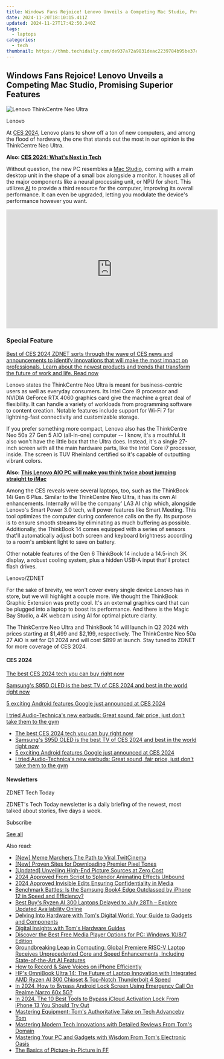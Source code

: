 ```yaml
---
title: Windows Fans Rejoice! Lenovo Unveils a Competing Mac Studio, Promising Superior Features
date: 2024-11-20T18:10:15.411Z
updated: 2024-11-27T17:42:50.240Z
tags:
  - laptops
categories:
  - tech
thumbnail: https://thmb.techidaily.com/de937a72a9831deac2239784b95be37c37d8202476d267d4e1560ec58a9d1f7e.jpg
---
```


## Windows Fans Rejoice! Lenovo Unveils a Competing Mac Studio, Promising Superior Features

![Lenovo ThinkCentre Neo Ultra](https://www.zdnet.com/a/img/resize/1ba330729305b5e7011d53b2cbb66aa7f0e9d930/2024/01/06/d6211809-6139-4fdd-885c-e35f0f6d90ad/3.jpg?auto=webp&precrop=2375,1334,x0,y129&width=1280)

Lenovo

At [CES 2024](https://www.zdnet.com/topic/ces-2024/), Lenovo plans to show off a ton of new computers, and among the flood of hardware, the one that stands out the most in our opinion is the ThinkCentre Neo Ultra.

**Also: [CES 2024: What's Next in Tech](https://www.zdnet.com/collection/ces-2024-whats-next-in-tech/)**

Without question, the new PC resembles a [Mac Studio](https://www.zdnet.com/article/apple-mac-studio-m2-ultra-review/), coming with a main desktop unit in the shape of a small box alongside a monitor. It houses all of the major components like a neural processing unit, or NPU for short. This utilizes [AI](https://www.zdnet.com/article/what-is-ai-heres-everything-you-need-to-know-about-artificial-intelligence/) to provide a third resource for the computer, improving its overall performance. It can even be upgraded, letting you modulate the device's performance however you want.

<!-- affiliate ads begin -->
<iframe width="560" height="315" src="https://www.youtube.com/embed/LW6wNx3XAj8?si=VaIuFIIx8MM_RhUR&autoplay=1" title="YouTube video player" frameborder="0" allow="accelerometer; autoplay; clipboard-write; encrypted-media; gyroscope; picture-in-picture; web-share" referrerpolicy="strict-origin-when-cross-origin" allowfullscreen></iframe>
<!-- affiliate ads end -->

### Special Feature

[Best of CES 2024 ZDNET sorts through the wave of CES news and announcements to identify innovations that will make the most impact on professionals. Learn about the newest products and trends that transform the future of work and life.  Read now](https://www.zdnet.com/collection/ces-2024/)

Lenovo states the ThinkCentre Neo Ultra is meant for business-centric users as well as everyday consumers. Its Intel Core i9 processor and NVIDIA GeForce RTX 4060 graphics card give the machine a great deal of flexibility. It can handle a variety of workloads from programming software to content creation. Notable features include support for Wi-Fi 7 for lightning-fast connectivity and customizable storage.

If you prefer something more compact, Lenovo also has the ThinkCentre Neo 50a 27 Gen 5 AIO (all-in-one) computer -- I know, it's a mouthful. It also won't have the little box that the Ultra does. Instead, it's a single 27-inch screen with all the main hardware parts, like the Intel Core i7 processor, inside. The screen is TUV Rheinland certified so it's capable of outputting vibrant colors.

**Also: [This Lenovo AIO PC will make you think twice about jumping straight to iMac](https://www.zdnet.com/article/this-lenovo-aio-pc-will-make-you-think-twice-about-jumping-straight-to-imac/)**

Among the CES reveals were several laptops, too, such as the ThinkBook 14i Gen 6 Plus. Similar to the ThinkCentre Neo Ultra, it has its own AI enhancements. Internally will be the company' LA3 AI chip which, alongside Lenovo's Smart Power 3.0 tech, will power features like Smart Meeting. This tool optimizes the computer during conference calls on the fly. Its purpose is to ensure smooth streams by eliminating as much buffering as possible. Additionally, the ThinkBook 14 comes equipped with a series of sensors that'll automatically adjust both screen and keyboard brightness according to a room's ambient light to save on battery.

Other notable features of the Gen 6 ThinkBook 14 include a 14.5-inch 3K display, a robust cooling system, plus a hidden USB-A input that'll protect flash drives.

Lenovo/ZDNET

For the sake of brevity, we won't cover every single device Lenovo has in store, but we will highlight a couple more. We thought the ThinkBook Graphic Extension was pretty cool. It's an external graphics card that can be plugged into a laptop to boost its performance. And there is the Magic Bay Studio, a 4K webcam using AI for optimal picture clarity. 

The ThinkCentre Neo Ultra and ThinkBook 14 will launch in Q2 2024 with prices starting at $1,499 and $2,199, respectively. The ThinkCentre Neo 50a 27 AiO is set for Q1 2024 and will cost $899 at launch. Stay tuned to ZDNET for more coverage of CES 2024.

#### CES 2024

[The best CES 2024 tech you can buy right now](https://www.zdnet.com/article/the-best-ces-2024-tech-you-can-buy-right-now/ "The best CES 2024 tech you can buy right now")

[Samsung's S95D OLED is the best TV of CES 2024 and best in the world right now](https://www.zdnet.com/article/best-tv-of-ces-2024-samsung-s95d-oled/ "Samsung's S95D OLED is the best TV of CES 2024 and best in the world right now")

[5 exciting Android features Google just announced at CES 2024](https://www.zdnet.com/article/5-exciting-android-features-google-just-announced-at-ces-2024/ "5 exciting Android features Google just announced at CES 2024")

[I tried Audio-Technica's new earbuds: Great sound, fair price, just don't take them to the gym](https://www.zdnet.com/article/i-tried-audio-technicas-new-earbuds-great-sound-fair-price-just-dont-take-them-to-the-gym/ "I tried Audio-Technica's new earbuds: Great sound, fair price, just don't take them to the gym")

* [The best CES 2024 tech you can buy right now](https://www.zdnet.com/article/the-best-ces-2024-tech-you-can-buy-right-now/ "The best CES 2024 tech you can buy right now")
* [Samsung's S95D OLED is the best TV of CES 2024 and best in the world right now](https://www.zdnet.com/article/best-tv-of-ces-2024-samsung-s95d-oled/ "Samsung's S95D OLED is the best TV of CES 2024 and best in the world right now")
* [5 exciting Android features Google just announced at CES 2024](https://www.zdnet.com/article/5-exciting-android-features-google-just-announced-at-ces-2024/ "5 exciting Android features Google just announced at CES 2024")
* [I tried Audio-Technica's new earbuds: Great sound, fair price, just don't take them to the gym](https://www.zdnet.com/article/i-tried-audio-technicas-new-earbuds-great-sound-fair-price-just-dont-take-them-to-the-gym/ "I tried Audio-Technica's new earbuds: Great sound, fair price, just don't take them to the gym")

#### Newsletters

ZDNET Tech Today

ZDNET's Tech Today newsletter is a daily briefing of the newest, most talked about stories, five days a week.

 Subscribe

[See all](https://www.zdnet.com/newsletters/)

<ins class="adsbygoogle"
     style="display:block"
     data-ad-format="autorelaxed"
     data-ad-client="ca-pub-7571918770474297"
     data-ad-slot="1223367746"></ins>

<ins class="adsbygoogle"
     style="display:block"
     data-ad-client="ca-pub-7571918770474297"
     data-ad-slot="8358498916"
     data-ad-format="auto"
     data-full-width-responsive="true"></ins>

<span class="atpl-alsoreadstyle">Also read:</span>
<div><ul>
<li><a href="https://twitter-videos.techidaily.com/new-meme-marchers-the-path-to-viral-twitcinema/"><u>[New] Meme Marchers The Path to Viral TwitCinema</u></a></li>
<li><a href="https://fox-info.techidaily.com/new-proven-sites-for-downloading-premier-pixel-tones/"><u>[New] Proven Sites for Downloading Premier Pixel Tones</u></a></li>
<li><a href="https://some-skills.techidaily.com/updated-unveiling-high-end-picture-sources-at-zero-cost/"><u>[Updated] Unveiling High-End Picture Sources at Zero Cost</u></a></li>
<li><a href="https://youtube-sure.techidaily.com/approved-from-script-to-splendor-animating-effects-unbound/"><u>2024 Approved From Script to Splendor Animating Effects Unbound</u></a></li>
<li><a href="https://on-screen-recording.techidaily.com/2024-approved-invisible-edits-ensuring-confidentiality-in-media/"><u>2024 Approved Invisible Edits Ensuring Confidentiality in Media</u></a></li>
<li><a href="https://hardware-reviews.techidaily.com/benchmark-battles-is-the-samsung-book4-edge-outclassed-by-iphone-12-in-speed-and-efficiency/"><u>Benchmark Battles: Is the Samsung Book4 Edge Outclassed by iPhone 12 in Speed and Efficiency?</u></a></li>
<li><a href="https://hardware-reviews.techidaily.com/best-buys-ryzen-ai-300-laptops-delayed-to-july-28th-explore-updated-availability-online/"><u>Best Buy's Ryzen AI 300 Laptops Delayed to July 28Th – Explore Updated Availability Online</u></a></li>
<li><a href="https://hardware-reviews.techidaily.com/delving-into-hardware-with-toms-digital-world-your-guide-to-gadgets-and-components/"><u>Delving Into Hardware with Tom's Digital World: Your Guide to Gadgets and Components</u></a></li>
<li><a href="https://hardware-reviews.techidaily.com/digital-insights-with-toms-hardware-guides/"><u>Digital Insights with Tom's Hardware Guides</u></a></li>
<li><a href="https://blog-min.techidaily.com/discover-the-best-free-media-player-options-for-pc-windows-1087-edition/"><u>Discover the Best Free Media Player Options for PC: Windows 10/8/7 Edition</u></a></li>
<li><a href="https://hardware-reviews.techidaily.com/groundbreaking-leap-in-computing-global-premiere-risc-v-laptop-receives-unprecedented-core-and-speed-enhancements-including-state-of-the-art-ai-features/"><u>Groundbreaking Leap in Computing: Global Premiere RISC-V Laptop Receives Unprecedented Core and Speed Enhancements, Including State-of-the-Art AI Features</u></a></li>
<li><a href="https://screen-video-capture.techidaily.com/how-to-record-and-save-voices-on-iphone-efficiently/"><u>How to Record & Save Voices on iPhone Efficiently</u></a></li>
<li><a href="https://hardware-reviews.techidaily.com/hps-omnibook-ultra-14-the-future-of-laptop-innovation-with-integrated-amd-ryzen-ai-300-chipset-and-top-notch-thunderbolt-4-speed/"><u>HP's OmniBook Ultra 14: The Future of Laptop Innovation with Integrated AMD Ryzen AI 300 Chipset & Top-Notch Thunderbolt 4 Speed</u></a></li>
<li><a href="https://easy-unlock-android.techidaily.com/in-2024-how-to-bypass-android-lock-screen-using-emergency-call-on-realme-narzo-60x-5g-by-drfone-android/"><u>In 2024, How to Bypass Android Lock Screen Using Emergency Call On Realme Narzo 60x 5G?</u></a></li>
<li><a href="https://activate-lock.techidaily.com/in-2024-the-10-best-tools-to-bypass-icloud-activation-lock-from-iphone-13-you-should-try-out-by-drfone-ios/"><u>In 2024, The 10 Best Tools to Bypass iCloud Activation Lock From iPhone 13 You Should Try Out</u></a></li>
<li><a href="https://hardware-reviews.techidaily.com/mastering-equipment-toms-authoritative-take-on-tech-advanceby-tom/"><u>Mastering Equipment: Tom's Authoritative Take on Tech Advanceby Tom</u></a></li>
<li><a href="https://hardware-reviews.techidaily.com/mastering-modern-tech-innovations-with-detailed-reviews-from-toms-domain/"><u>Mastering Modern Tech Innovations with Detailed Reviews From Tom's Domain</u></a></li>
<li><a href="https://hardware-reviews.techidaily.com/mastering-your-pc-and-gadgets-with-wisdom-from-toms-electronic-oasis/"><u>Mastering Your PC and Gadgets with Wisdom From Tom's Electronic Oasis</u></a></li>
<li><a href="https://extra-hints.techidaily.com/the-basics-of-picture-in-picture-in-ff/"><u>The Basics of Picture-in-Picture in FF</u></a></li>
</ul></div>

